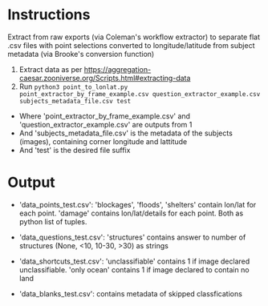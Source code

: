 # Instructions
Extract from raw exports (via Coleman's workflow extractor) to separate flat .csv files with point selections converted to longitude/latitude from subject metadata (via Brooke's conversion function)

1. Extract data as per https://aggregation-caesar.zooniverse.org/Scripts.html#extracting-data
2. Run `python3 point_to_lonlat.py point_extractor_by_frame_example.csv question_extractor_example.csv subjects_metadata_file.csv test`
- Where 'point_extractor_by_frame_example.csv' and 'question_extractor_example.csv' are outputs from 1
- And 'subjects_metadata_file.csv' is the metadata of the subjects (images), containing corner longitude and lattitude
- And 'test' is the desired file suffix

# Output
- 'data_points_test.csv': 'blockages', 'floods', 'shelters' contain lon/lat for each point. 'damage' contains lon/lat/details for each point. Both as python list of tuples. 

- 'data_questions_test.csv': 'structures' contains answer to number of structures (None, <10, 10-30, >30) as strings

- 'data_shortcuts_test.csv': 'unclassifiable' contains 1 if image declared unclassifiable. 'only ocean' contains 1 if image declared to contain no land

- 'data_blanks_test.csv': contains metadata of skipped classfications